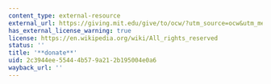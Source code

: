 ```yaml
---
content_type: external-resource
external_url: https://giving.mit.edu/give/to/ocw/?utm_source=ocw&utm_medium=podcast&utm_campaign=donate
has_external_license_warning: true
license: https://en.wikipedia.org/wiki/All_rights_reserved
status: ''
title: '**donate**'
uid: 2c3944ee-5544-4b57-9a21-2b195004e0a6
wayback_url: ''
---
```

